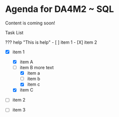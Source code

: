 # Agenda for DA4M2 ~ SQL

Content is coming soon!

Task List

??? help "This is help"
    - [ ] item 1
    - [X] item 2




- [X] item 1
    * [X] item A
    * [ ] item B
          more text
        + [x] item a
        + [ ] item b
        + [x] item c
    * [X] item C
- [ ] item 2
- [ ] item 3

